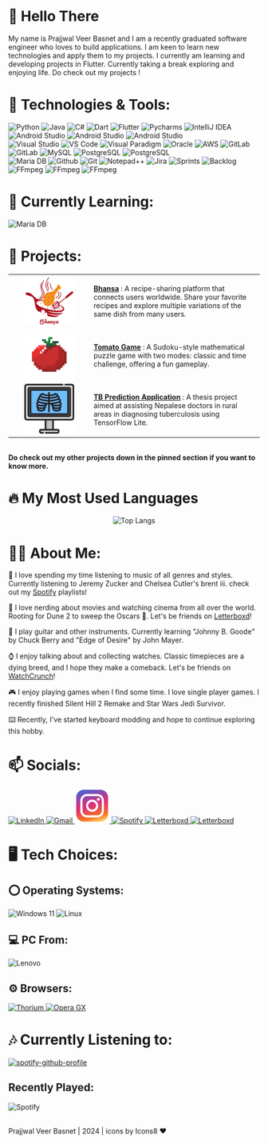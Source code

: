 # 👋 Hello There

My name is Prajjwal Veer Basnet and I am a recently graduated software engineer who loves to build applications. I am keen to learn new technologies and apply them to my projects. I currently am learning and developing projects in Flutter. Currently taking a break exploring and enjoying life. Do check out my projects !

# 🔧 Technologies & Tools:

<img src="https://img.icons8.com/?size=100&id=13441&format=png&color=000000" alt="Python" width="70" height="70"/>  <img src="https://img.icons8.com/?size=100&id=13679&format=png&color=000000" alt="Java" width="70" height="70"/>  <img src="https://img.icons8.com/?size=100&id=55251&format=png&color=000000" alt="C#" width="70" height="70"/>  <img src="https://img.icons8.com/?size=100&id=7AFcZ2zirX6Y&format=png&color=000000" alt="Dart" width="70" height="70"/> <img src="https://img.icons8.com/?size=100&id=7I3BjCqe9rjG&format=png&color=000000" alt="Flutter" width="70" height="70"/> 
<img src="https://img.icons8.com/?size=100&id=vinpBD5oA3b4&format=png&color=000000" alt="Pycharms" width="70" height="70"/> 
<img src="https://img.icons8.com/?size=100&id=61466&format=png&color=000000" alt="IntelliJ IDEA" width="70" height="70"/> <img src="https://img.icons8.com/?size=100&id=04OFrkjznvcd&format=png&color=000000" alt="Android Studio" width="70" height="70"/> <img src="https://img.icons8.com/?size=100&id=106501&format=png&color=000000" alt="Android Studio" width="70" height="70"/> <img src="https://static-00.iconduck.com/assets.00/mysqlworkbench-icon-2048x2026-telcey9g.png" alt="Android Studio" width="70" height="70"/> 
<br/>
<img src="https://img.icons8.com/?size=100&id=y7WGoWNuIWac&format=png&color=000000" alt="Visual Studio" width="70" height="70"/> 
<img src="https://img.icons8.com/?size=100&id=9OGIyU8hrxW5&format=png&color=000000" alt="VS Code" width="70" height="70"/> 
<img src="https://forums.visual-paradigm.com/uploads/default/original/2X/6/6d10753eda994cb828d6d182304d2c9929ae85c1.png" alt="Visual Paradigm" width="70" height="70"/> 
<img src="https://img.icons8.com/?size=100&id=39913&format=png&color=000000" alt="Oracle" width="70" height="70"/> <img src="https://img.icons8.com/?size=100&id=33039&format=png&color=000000" alt="AWS" width="70" height="70"/> 
<img src="https://img.icons8.com/?size=100&id=34886&format=png&color=000000" alt="GitLab" width="70" height="70"/>
<img src="https://img.icons8.com/?size=100&id=87330&format=png&color=000000" alt="GitLab" width="70" height="70"/> 
<img src="https://img.icons8.com/?size=100&id=UFXRpPFebwa2&format=png&color=000000" alt="MySQL" width="70" height="70"/> 
<img src="https://img.icons8.com/?size=100&id=38561&format=png&color=000000" alt="PostgreSQL" width="70" height="70"/>
<img src="https://img.icons8.com/?size=100&id=lOqoeP2Zy02f&format=png&color=000000" alt="PostgreSQL" width="70" height="70"/> 
<br/>
<img src="https://img.icons8.com/?size=100&id=nrY6pkbRkJCi&format=png&color=000000" alt="Maria DB" width="70" height="70"/> 
<img src="https://img.icons8.com/?size=100&id=63777&format=png&color=000000" alt="Github" width="70" height="70"/> 
<img src="https://img.icons8.com/?size=100&id=20906&format=png&color=000000" alt="Git" width="70" height="70"/> 
<img src="https://img.icons8.com/?size=100&id=67169&format=png&color=000000" alt="Notepad++" width="70" height="70"/> 
<img src="https://img.icons8.com/?size=100&id=oROcPah5ues6&format=png&color=000000" alt="Jira" width="70" height="70"/> <img src="https://img.icons8.com/?size=100&id=43096&format=png&color=000000" alt="Sprints" width="70" height="70"/> <img src="https://img.icons8.com/?size=100&id=KJaWClVI1AMv&format=png&color=000000" alt="Backlog" width="70" height="70"/> <img src="https://img.icons8.com/?size=100&id=32418&format=png&color=000000" alt="FFmpeg" width="70" height="70"/> <img src="https://img.icons8.com/?size=100&id=n3QRpDA7KZ7P&format=png&color=000000" alt="FFmpeg" width="70" height="70"/> <img src="https://img.icons8.com/?size=100&id=zfHRZ6i1Wg0U&format=png&color=000000" alt="FFmpeg" width="70" height="70"/>
<br/>

# 🌱 Currently Learning:
<img src="https://img.icons8.com/?size=100&id=44442&format=png&color=000000" alt="Maria DB" width="70" height="70"/> 

# 🚀 Projects:

<table>
  <tr>
    <td align="center" width="150">
      <img src="./images/Bhansa.png" alt="Bhansa Logo" width="100" height="100">
    </td>
    <td>
      <b><a href="https://github.com/Prajj-10/Bhansa">Bhansa</a></b> : A recipe-sharing platform that connects users worldwide. Share your favorite recipes and explore multiple variations of the same dish from many users.
    </td>
  </tr>
  <tr>
    <td align="center" width="150">
      <img src="./images/tomato-main.png" alt="Tomato Game" width="100" height="100">
    </td>
    <td>
      <b><a href="https://github.com/Prajj-10/Tomato-Game">Tomato Game</a></b> : A Sudoku-style mathematical puzzle game with two modes: classic and time challenge, offering a fun gameplay.
    </td>
  </tr>
  <tr>
    <td align="center" width="150">
      <img src="./images/TBappIcon.png" alt="TB Detection logo" width="100" height="100">
    </td>
    <td>
      <b><a href="https://github.com/Prajj-10/Tuberculosis-Prediction-App">TB Prediction Application</a></b> : A thesis project aimed at assisting Nepalese doctors in rural areas in diagnosing tuberculosis using TensorFlow Lite.
    </td>
  </tr>
</table>
<br>
<b> Do check out my other projects down in the pinned section if you want to know more.</b>


# 🔥 My Most Used Languages
<div align="center">
    
![Top Langs](https://github-readme-stats.vercel.app/api/top-langs/?username=prajj-10&layout=donut-vertical&langs_count=12&theme=tokyonight&show_icons=true)

</div>

# 👨‍💻 About Me:

🎵 I love spending my time listening to music of all genres and styles. Currently listening to Jeremy Zucker and Chelsea Cutler's brent iii. check out my‎ ‎[‎Spotify](https://open.spotify.com/user/31mhbwq3lthnnawplg2mgdjz5jzi) playlists!

🎥 I love nerding about movies and watching cinema from all over the world. Rooting for Dune 2 to sweep the Oscars 💪. Let's be friends on‎ [Letterboxd](https://letterboxd.com/Prajj_/)!

🎸 I play guitar and other instruments. Currently learning "Johnny B. Goode" by Chuck Berry and "Edge of Desire" by John Mayer.

⌚ I enjoy talking about and collecting watches. Classic timepieces are a dying breed, and I hope they make a comeback. Let's be friends on‎ ‎‎[WatchCrunch](https://www.watchcrunch.com/Prajj_10)!

🎮 I enjoy playing games when I find some time. I love single player games. I recently finished Silent Hill 2 Remake and Star Wars Jedi Survivor.

⌨️ Recently, I've started keyboard modding and hope to continue exploring this hobby.

# 📫 Socials:
<a href="https://www.linkedin.com/in/prajj/" target="_blank">
    <img src="https://img.icons8.com/?size=100&id=13930&format=png&color=000000" alt="LinkedIn" width="70" height="70"/>
</a>
<a href="mailto:prajjwalveer2001@gmail.com" target="_blank">
    <img src="https://img.icons8.com/?size=100&id=P7UIlhbpWzZm&format=png&color=000000" alt="Gmail" width="70" height="70"/>
</a>
<a href="https://www.instagram.com/prajjwal_10/" target="_blank">
    <img src="./images/instagram.png" alt="Instagram" width="70" height="70"/>
</a>
<a href="https://open.spotify.com/user/31mhbwq3lthnnawplg2mgdjz5jzi" target="_blank">
    <img src="https://www.freepnglogos.com/uploads/spotify-logo-png/spotify-logo-spotify-symbol-3.png" alt="Spotify" width="90" height="70"/>
</a>
<a href="https://letterboxd.com/Prajj_/" target="_blank">
    <img src="https://upload.wikimedia.org/wikipedia/commons/9/9b/Letterboxd_2023_logo.png" alt="Letterboxd" width="70" height="70"/>
</a>
<a href="https://www.watchcrunch.com/Prajj_10" target="_blank">
    <img src="https://play-lh.googleusercontent.com/8Mw9wImYu0tb5a0QA2o5XSYHA9CfaotTjb2rD7weR4RtAZOph5--3SY2t5MeLBfw-B0=w240-h480-rw" alt="Letterboxd" width="70" height="70"/>
</a>

# 🖥️ Tech Choices: 

## ⭕ Operating Systems:
<img src="https://img.icons8.com/?size=100&id=M9BRw0RJZXKi&format=png&color=000000" alt="Windows 11" width="70" height="70"/>  <img src="https://img.icons8.com/?size=100&id=17842&format=png&color=000000" alt="Linux" width="70" height="70"/> 

## 💻 PC From:
<img src="https://img.icons8.com/?size=100&id=pKl6oyq4IKpu&format=png&color=000000" alt="Lenovo" width="70" height="70"/> 

## ⚙️ Browsers:
<a href="https://thorium.rocks/" target="_blank">
    <img src="https://img.icons8.com/?size=100&id=104996&format=png&color=000000" alt="Thorium" width="70" height="70"/>
</a><a href="https://www.opera.com/gx" target="_blank"><img src="https://img.icons8.com/?size=100&id=JsJYZuU5f9xf&format=png&color=000000" alt="Opera GX" width="70" height="70"/> </a>

# 🎶 Currently Listening to:
[![spotify-github-profile](https://spotify-github-profile.kittinanx.com/api/view?uid=31mhbwq3lthnnawplg2mgdjz5jzi&cover_image=true&theme=novatorem&show_offline=true&background_color=000000&interchange=true&bar_color=53b14f&bar_color_cover=false)](https://spotify-github-profile.kittinanx.com/api/view?uid=31mhbwq3lthnnawplg2mgdjz5jzi&redirect=true)

## Recently Played:
![Spotify](https://spotify-recently-played-readme.vercel.app/api?user=31mhbwq3lthnnawplg2mgdjz5jzi&count=6)

<br>
Prajjwal Veer Basnet | 2024 | icons by Icons8 ❤️
